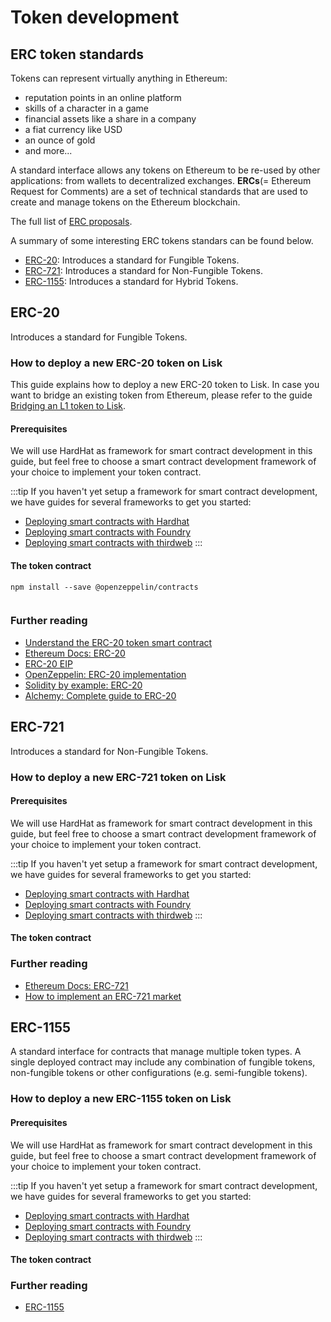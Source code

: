 # Token development

## ERC token standards

Tokens can represent virtually anything in Ethereum:

- reputation points in an online platform
- skills of a character in a game
- financial assets like a share in a company
- a fiat currency like USD
- an ounce of gold
- and more...

A standard interface allows any tokens on Ethereum to be re-used by other applications: from wallets to decentralized exchanges.
**ERCs**(= Ethereum Request for Comments) are a set of technical standards that are used to create and manage tokens on the Ethereum blockchain.

The full list of [ERC proposals](https://eips.ethereum.org/erc).

A summary of some interesting ERC tokens standars can be found below.

- [ERC-20](#erc-20): Introduces a standard for Fungible Tokens.
- [ERC-721](#erc-721): Introduces a standard for Non-Fungible Tokens.
- [ERC-1155](#erc-1155): Introduces a standard for Hybrid Tokens.

## ERC-20
Introduces a standard for Fungible Tokens.

### How to deploy a new ERC-20 token on Lisk

This guide explains how to deploy a new ERC-20 token to Lisk.
In case you want to bridge an existing token from Ethereum, please refer to the guide [Bridging an L1 token to Lisk](add-token-to-lisk).

#### Prerequisites

We will use HardHat as framework for smart contract development in this guide, but feel free to choose a smart contract development framework of your choice to implement your token contract.

:::tip
If you haven't yet setup a framework for smart contract development, we have guides for several frameworks to get you started:

- [Deploying smart contracts with Hardhat](deploying-smart-contract/with-Hardhat)
- [Deploying smart contracts with Foundry](deploying-smart-contract/with-Foundry)
- [Deploying smart contracts with thirdweb](deploying-smart-contract/with-thirdweb)
:::

#### The token contract

```
npm install --save @openzeppelin/contracts
```

```
```


### Further reading
- [Understand the ERC-20 token smart contract](https://ethereum.org/en/developers/tutorials/understand-the-erc-20-token-smart-contract/)
- [Ethereum Docs: ERC-20](https://ethereum.org/en/developers/docs/standards/tokens/erc-20/)
- [ERC-20 EIP](https://eips.ethereum.org/EIPS/eip-20)
- [OpenZeppelin: ERC-20 implementation](https://github.com/OpenZeppelin/openzeppelin-contracts/blob/master/contracts/token/ERC20/ERC20.sol)
- [Solidity by example: ERC-20](https://solidity-by-example.org/app/erc20/)
- [Alchemy: Complete guide to ERC-20](https://www.alchemy.com/overviews/erc20-solidity)

## ERC-721
Introduces a standard for Non-Fungible Tokens.

### How to deploy a new ERC-721 token on Lisk

#### Prerequisites

We will use HardHat as framework for smart contract development in this guide, but feel free to choose a smart contract development framework of your choice to implement your token contract.

:::tip
If you haven't yet setup a framework for smart contract development, we have guides for several frameworks to get you started:

- [Deploying smart contracts with Hardhat](deploying-smart-contract/with-Hardhat)
- [Deploying smart contracts with Foundry](deploying-smart-contract/with-Foundry)
- [Deploying smart contracts with thirdweb](deploying-smart-contract/with-thirdweb)
:::

#### The token contract

### Further reading
- [Ethereum Docs: ERC-721](https://ethereum.org/en/developers/docs/standards/tokens/erc-721/)
- [How to implement an ERC-721 market](https://ethereum.org/en/developers/tutorials/how-to-implement-an-erc721-market/)

## ERC-1155

A standard interface for contracts that manage multiple token types.
A single deployed contract may include any combination of fungible tokens, non-fungible tokens or other configurations (e.g. semi-fungible tokens).

### How to deploy a new ERC-1155 token on Lisk

#### Prerequisites

We will use HardHat as framework for smart contract development in this guide, but feel free to choose a smart contract development framework of your choice to implement your token contract.

:::tip
If you haven't yet setup a framework for smart contract development, we have guides for several frameworks to get you started:

- [Deploying smart contracts with Hardhat](deploying-smart-contract/with-Hardhat)
- [Deploying smart contracts with Foundry](deploying-smart-contract/with-Foundry)
- [Deploying smart contracts with thirdweb](deploying-smart-contract/with-thirdweb)
:::

#### The token contract

### Further reading
- [ERC-1155](https://ethereum.org/en/developers/docs/standards/tokens/erc-1155/)